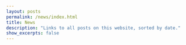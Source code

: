 ```yaml
---
layout: posts
permalink: /news/index.html
title: News
description: "Links to all posts on this website, sorted by date."
show_excerpts: false
---
```


